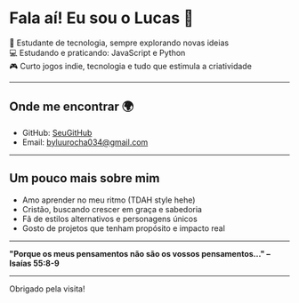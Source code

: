 # Fala aí! Eu sou o Lucas 👋

🧠 Estudante de tecnologia, sempre explorando novas ideias  
💻 Estudando e praticando: JavaScript e Python  
🎮 Curto jogos indie, tecnologia e tudo que estimula a criatividade  

---

## Onde me encontrar 🌍

- GitHub: [SeuGitHub](https://github.com/seuuser)  
- Email: byluurocha034@gmail.com
  

---

## Um pouco mais sobre mim  

- Amo aprender no meu ritmo (TDAH style hehe)  
- Cristão, buscando crescer em graça e sabedoria  
- Fã de estilos alternativos e personagens únicos  
- Gosto de projetos que tenham propósito e impacto real  

---

**"Porque os meus pensamentos não são os vossos pensamentos..." – Isaías 55:8-9**

---

Obrigado pela visita!

